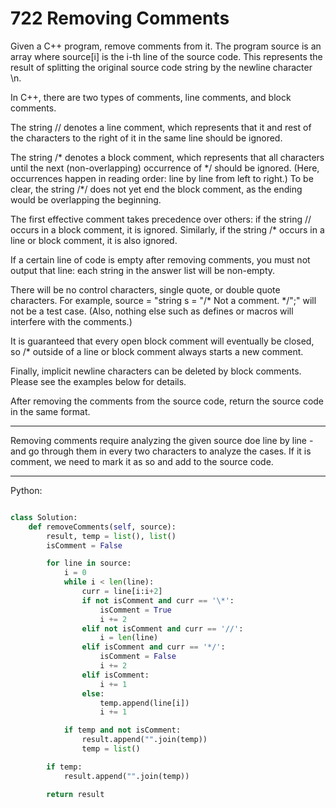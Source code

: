 # 722 Removing Comments

Given a C++ program, remove comments from it. The program source is an array
where source[i] is the i-th line of the source code. This represents the result
of splitting the original source code string by the newline character \n.

In C++, there are two types of comments, line comments, and block comments.

The string // denotes a line comment, which represents that it and rest of the
characters to the right of it in the same line should be ignored.

The string /\* denotes a block comment, which represents that all characters
until the next (non-overlapping) occurrence of \*/ should be ignored. (Here,
occurrences happen in reading order: line by line from left to right.) To be
clear, the string /\*/ does not yet end the block comment, as the ending would
be overlapping the beginning.

The first effective comment takes precedence over others: if the string //
occurs in a block comment, it is ignored. Similarly, if the string /\* occurs in
a line or block comment, it is also ignored.

If a certain line of code is empty after removing comments, you must not output
that line: each string in the answer list will be non-empty.

There will be no control characters, single quote, or double quote characters.
For example, source = "string s = "/\* Not a comment. \*/";" will not be a test
case. (Also, nothing else such as defines or macros will interfere with the
comments.)

It is guaranteed that every open block comment will eventually be closed, so /\*
outside of a line or block comment always starts a new comment.

Finally, implicit newline characters can be deleted by block comments. Please
see the examples below for details.

After removing the comments from the source code, return the source code in the
same format.

---

Removing comments require analyzing the given source doe line by line - and go
through them in every two characters to analyze the cases. If it is comment, we
need to mark it as so and add to the source code.

---

Python:

```python

class Solution:
    def removeComments(self, source):
        result, temp = list(), list()
        isComment = False

        for line in source:
            i = 0
            while i < len(line):
                curr = line[i:i+2]
                if not isComment and curr == '\*':
                    isComment = True
                    i += 2
                elif not isComment and curr == '//':
                    i = len(line)
                elif isComment and curr == '*/':
                    isComment = False
                    i += 2
                elif isComment:
                    i += 1
                else:
                    temp.append(line[i])
                    i += 1

            if temp and not isComment:
                result.append("".join(temp))
                temp = list()

        if temp:
            result.append("".join(temp))

        return result
```
